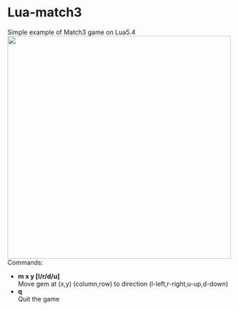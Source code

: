 # Lua-match3
Simple example of Match3 game on Lua5.4<br>
<img src="https://github.com/user-attachments/assets/4ecc0d22-854e-4ff9-b8fa-76cdaf076029" align="left" width="500">
Commands:
- **m x y [l/r/d/u]** <br>
  Move gem at (x,y) (column,row) to direction (l-left,r-right,u-up,d-down)<br>
- **q**<br>
  Quit the game
